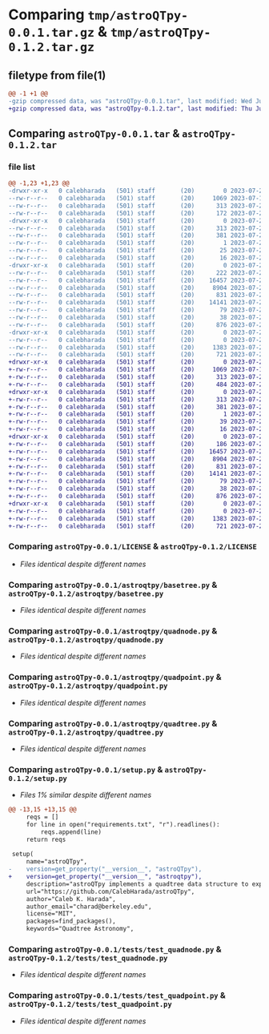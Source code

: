# Comparing `tmp/astroQTpy-0.0.1.tar.gz` & `tmp/astroQTpy-0.1.2.tar.gz`

## filetype from file(1)

```diff
@@ -1 +1 @@
-gzip compressed data, was "astroQTpy-0.0.1.tar", last modified: Wed Jul 26 21:58:58 2023, max compression
+gzip compressed data, was "astroQTpy-0.1.2.tar", last modified: Thu Jul 27 23:23:40 2023, max compression
```

## Comparing `astroQTpy-0.0.1.tar` & `astroQTpy-0.1.2.tar`

### file list

```diff
@@ -1,23 +1,23 @@
-drwxr-xr-x   0 calebharada   (501) staff       (20)        0 2023-07-26 21:58:58.748423 astroQTpy-0.0.1/
--rw-r--r--   0 calebharada   (501) staff       (20)     1069 2023-07-15 16:01:20.000000 astroQTpy-0.0.1/LICENSE
--rw-r--r--   0 calebharada   (501) staff       (20)      313 2023-07-26 21:58:58.748154 astroQTpy-0.0.1/PKG-INFO
--rw-r--r--   0 calebharada   (501) staff       (20)      172 2023-07-21 21:51:14.000000 astroQTpy-0.0.1/README.md
-drwxr-xr-x   0 calebharada   (501) staff       (20)        0 2023-07-26 21:58:58.742520 astroQTpy-0.0.1/astroQTpy.egg-info/
--rw-r--r--   0 calebharada   (501) staff       (20)      313 2023-07-26 21:58:58.000000 astroQTpy-0.0.1/astroQTpy.egg-info/PKG-INFO
--rw-r--r--   0 calebharada   (501) staff       (20)      381 2023-07-26 21:58:58.000000 astroQTpy-0.0.1/astroQTpy.egg-info/SOURCES.txt
--rw-r--r--   0 calebharada   (501) staff       (20)        1 2023-07-26 21:58:58.000000 astroQTpy-0.0.1/astroQTpy.egg-info/dependency_links.txt
--rw-r--r--   0 calebharada   (501) staff       (20)       25 2023-07-26 21:58:58.000000 astroQTpy-0.0.1/astroQTpy.egg-info/requires.txt
--rw-r--r--   0 calebharada   (501) staff       (20)       16 2023-07-26 21:58:58.000000 astroQTpy-0.0.1/astroQTpy.egg-info/top_level.txt
-drwxr-xr-x   0 calebharada   (501) staff       (20)        0 2023-07-26 21:58:58.745818 astroQTpy-0.0.1/astroqtpy/
--rw-r--r--   0 calebharada   (501) staff       (20)      222 2023-07-26 21:36:53.000000 astroQTpy-0.0.1/astroqtpy/__init__.py
--rw-r--r--   0 calebharada   (501) staff       (20)    16457 2023-07-25 22:58:47.000000 astroQTpy-0.0.1/astroqtpy/basetree.py
--rw-r--r--   0 calebharada   (501) staff       (20)     8904 2023-07-25 17:29:51.000000 astroQTpy-0.0.1/astroqtpy/quadnode.py
--rw-r--r--   0 calebharada   (501) staff       (20)      831 2023-07-24 21:49:59.000000 astroQTpy-0.0.1/astroqtpy/quadpoint.py
--rw-r--r--   0 calebharada   (501) staff       (20)    14141 2023-07-26 02:02:46.000000 astroQTpy-0.0.1/astroqtpy/quadtree.py
--rw-r--r--   0 calebharada   (501) staff       (20)       79 2023-07-20 23:04:56.000000 astroQTpy-0.0.1/pyproject.toml
--rw-r--r--   0 calebharada   (501) staff       (20)       38 2023-07-26 21:58:58.748494 astroQTpy-0.0.1/setup.cfg
--rw-r--r--   0 calebharada   (501) staff       (20)      876 2023-07-26 21:58:15.000000 astroQTpy-0.0.1/setup.py
-drwxr-xr-x   0 calebharada   (501) staff       (20)        0 2023-07-26 21:58:58.747451 astroQTpy-0.0.1/tests/
--rw-r--r--   0 calebharada   (501) staff       (20)        0 2023-07-20 22:59:55.000000 astroQTpy-0.0.1/tests/__init__.py
--rw-r--r--   0 calebharada   (501) staff       (20)     1383 2023-07-25 17:31:37.000000 astroQTpy-0.0.1/tests/test_quadnode.py
--rw-r--r--   0 calebharada   (501) staff       (20)      721 2023-07-20 01:38:47.000000 astroQTpy-0.0.1/tests/test_quadpoint.py
+drwxr-xr-x   0 calebharada   (501) staff       (20)        0 2023-07-27 23:23:40.099168 astroQTpy-0.1.2/
+-rw-r--r--   0 calebharada   (501) staff       (20)     1069 2023-07-15 16:01:20.000000 astroQTpy-0.1.2/LICENSE
+-rw-r--r--   0 calebharada   (501) staff       (20)      313 2023-07-27 23:23:40.098912 astroQTpy-0.1.2/PKG-INFO
+-rw-r--r--   0 calebharada   (501) staff       (20)      484 2023-07-27 22:43:58.000000 astroQTpy-0.1.2/README.md
+drwxr-xr-x   0 calebharada   (501) staff       (20)        0 2023-07-27 23:23:40.094617 astroQTpy-0.1.2/astroQTpy.egg-info/
+-rw-r--r--   0 calebharada   (501) staff       (20)      313 2023-07-27 23:23:40.000000 astroQTpy-0.1.2/astroQTpy.egg-info/PKG-INFO
+-rw-r--r--   0 calebharada   (501) staff       (20)      381 2023-07-27 23:23:40.000000 astroQTpy-0.1.2/astroQTpy.egg-info/SOURCES.txt
+-rw-r--r--   0 calebharada   (501) staff       (20)        1 2023-07-27 23:23:40.000000 astroQTpy-0.1.2/astroQTpy.egg-info/dependency_links.txt
+-rw-r--r--   0 calebharada   (501) staff       (20)       39 2023-07-27 23:23:40.000000 astroQTpy-0.1.2/astroQTpy.egg-info/requires.txt
+-rw-r--r--   0 calebharada   (501) staff       (20)       16 2023-07-27 23:23:40.000000 astroQTpy-0.1.2/astroQTpy.egg-info/top_level.txt
+drwxr-xr-x   0 calebharada   (501) staff       (20)        0 2023-07-27 23:23:40.097048 astroQTpy-0.1.2/astroqtpy/
+-rw-r--r--   0 calebharada   (501) staff       (20)      186 2023-07-27 23:20:54.000000 astroQTpy-0.1.2/astroqtpy/__init__.py
+-rw-r--r--   0 calebharada   (501) staff       (20)    16457 2023-07-26 22:04:11.000000 astroQTpy-0.1.2/astroqtpy/basetree.py
+-rw-r--r--   0 calebharada   (501) staff       (20)     8904 2023-07-26 22:04:11.000000 astroQTpy-0.1.2/astroqtpy/quadnode.py
+-rw-r--r--   0 calebharada   (501) staff       (20)      831 2023-07-26 22:04:11.000000 astroQTpy-0.1.2/astroqtpy/quadpoint.py
+-rw-r--r--   0 calebharada   (501) staff       (20)    14141 2023-07-26 22:04:11.000000 astroQTpy-0.1.2/astroqtpy/quadtree.py
+-rw-r--r--   0 calebharada   (501) staff       (20)       79 2023-07-26 22:04:11.000000 astroQTpy-0.1.2/pyproject.toml
+-rw-r--r--   0 calebharada   (501) staff       (20)       38 2023-07-27 23:23:40.099239 astroQTpy-0.1.2/setup.cfg
+-rw-r--r--   0 calebharada   (501) staff       (20)      876 2023-07-26 23:07:18.000000 astroQTpy-0.1.2/setup.py
+drwxr-xr-x   0 calebharada   (501) staff       (20)        0 2023-07-27 23:23:40.098264 astroQTpy-0.1.2/tests/
+-rw-r--r--   0 calebharada   (501) staff       (20)        0 2023-07-20 22:59:55.000000 astroQTpy-0.1.2/tests/__init__.py
+-rw-r--r--   0 calebharada   (501) staff       (20)     1383 2023-07-26 22:04:11.000000 astroQTpy-0.1.2/tests/test_quadnode.py
+-rw-r--r--   0 calebharada   (501) staff       (20)      721 2023-07-20 01:38:47.000000 astroQTpy-0.1.2/tests/test_quadpoint.py
```

### Comparing `astroQTpy-0.0.1/LICENSE` & `astroQTpy-0.1.2/LICENSE`

 * *Files identical despite different names*

### Comparing `astroQTpy-0.0.1/astroqtpy/basetree.py` & `astroQTpy-0.1.2/astroqtpy/basetree.py`

 * *Files identical despite different names*

### Comparing `astroQTpy-0.0.1/astroqtpy/quadnode.py` & `astroQTpy-0.1.2/astroqtpy/quadnode.py`

 * *Files identical despite different names*

### Comparing `astroQTpy-0.0.1/astroqtpy/quadpoint.py` & `astroQTpy-0.1.2/astroqtpy/quadpoint.py`

 * *Files identical despite different names*

### Comparing `astroQTpy-0.0.1/astroqtpy/quadtree.py` & `astroQTpy-0.1.2/astroqtpy/quadtree.py`

 * *Files identical despite different names*

### Comparing `astroQTpy-0.0.1/setup.py` & `astroQTpy-0.1.2/setup.py`

 * *Files 1% similar despite different names*

```diff
@@ -13,15 +13,15 @@
     reqs = []
     for line in open("requirements.txt", "r").readlines():
         reqs.append(line)
     return reqs
 
 setup(
     name="astroQTpy",
-    version=get_property("__version__", "astroQTpy"),
+    version=get_property("__version__", "astroqtpy"),
     description="astroQTpy implements a quadtree data structure to explore 2D parameter space",
     url="https://github.com/CalebHarada/astroQTpy",
     author="Caleb K. Harada",
     author_email="charad@berkeley.edu",
     license="MIT",
     packages=find_packages(),
     keywords="Quadtree Astronomy",
```

### Comparing `astroQTpy-0.0.1/tests/test_quadnode.py` & `astroQTpy-0.1.2/tests/test_quadnode.py`

 * *Files identical despite different names*

### Comparing `astroQTpy-0.0.1/tests/test_quadpoint.py` & `astroQTpy-0.1.2/tests/test_quadpoint.py`

 * *Files identical despite different names*

